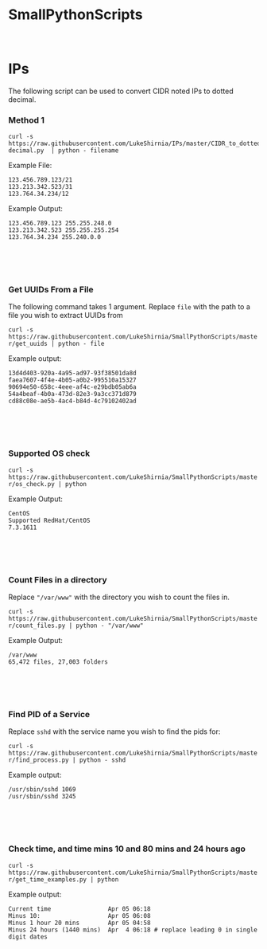 # SmallPythonScripts


<br />


# IPs
The following script can be used to convert CIDR noted IPs to dotted decimal. 


### Method 1
```
curl -s https://raw.githubusercontent.com/LukeShirnia/IPs/master/CIDR_to_dotted-decimal.py  | python - filename
```

Example File:

```
123.456.789.123/21
123.213.342.523/31
123.764.34.234/12
```


Example Output:

```
123.456.789.123 255.255.248.0
123.213.342.523 255.255.255.254
123.764.34.234 255.240.0.0
```

<br />

<br />

<br />

### Get UUIDs From a File

The following command takes 1 argument. Replace `file` with the path to a file you wish to extract UUIDs from

`curl -s https://raw.githubusercontent.com/LukeShirnia/SmallPythonScripts/master/get_uuids | python - file`

Example output:

```
13d4d403-920a-4a95-ad97-93f38501da8d
faea7607-4f4e-4b05-a0b2-995510a15327
90694e50-658c-4eee-af4c-e29bdb05ab6a
54a4beaf-4b0a-473d-82e3-9a3cc371d879
cd88c08e-ae5b-4ac4-b84d-4c79102402ad
```


<br />

<br />

<br />


### Supported OS check


`curl -s https://raw.githubusercontent.com/LukeShirnia/SmallPythonScripts/master/os_check.py | python`


Example Output:
```
CentOS
Supported RedHat/CentOS
7.3.1611
```

<br />

<br />

<br />


### Count Files in a directory
Replace `"/var/www"` with the directory you wish to count the files in. 

`curl -s https://raw.githubusercontent.com/LukeShirnia/SmallPythonScripts/master/count_files.py | python - "/var/www"`

Example Output:

```
/var/www
65,472 files, 27,003 folders
```
<br />

<br />

<br />

### Find PID of a Service

Replace `sshd` with the service name you wish to find the pids for:
 
`curl -s https://raw.githubusercontent.com/LukeShirnia/SmallPythonScripts/master/find_process.py | python - sshd`

Example output:

```
/usr/sbin/sshd 1069
/usr/sbin/sshd 3245
```


<br />

<br />

<br />

### Check time, and time mins 10 and 80 mins and 24 hours ago

`curl -s https://raw.githubusercontent.com/LukeShirnia/SmallPythonScripts/master/get_time_examples.py | python`


Example output:

```
Current time                Apr 05 06:18
Minus 10:                   Apr 05 06:08
Minus 1 hour 20 mins        Apr 05 04:58
Minus 24 hours (1440 mins)  Apr  4 06:18 # replace leading 0 in single digit dates
```
